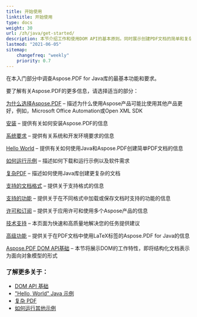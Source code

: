 ```yaml
---
title: 开始使用
linktitle: 开始使用
type: docs
weight: 30
url: /zh/java/get-started/
description: 本节介绍工作和使用DOM API的基本原则。同时展示创建PDF文档的简单和复杂示例
lastmod: "2021-06-05"
sitemap: 
    changefreq: "weekly"
    priority: 0.7
---
```


在本入门部分中调查Aspose.PDF for Java库的最基本功能和要求。

要了解有关Aspose.PDF的更多信息，请选择适当的部分：

[为什么选择Aspose.PDF](/pdf/zh/java/why-aspose-pdf/) – 描述为什么使用Aspose产品可能比使用其他产品更好，例如，Microsoft Office Automation或Open XML SDK

[安装](/pdf/zh/java/installation/) – 提供有关如何安装Aspose.PDF的信息

[系统要求](/pdf/zh/java/system-requirements/) – 提供有关系统和开发环境要求的信息

[Hello World](/pdf/zh/java/hello-world-example/) – 提供有关如何使用Java和Aspose.PDF创建简单PDF文档的信息

[如何运行示例](/pdf/zh/java/how-to-run-other-examples/) – 描述如何下载和运行示例以及软件需求

[复杂PDF](/pdf/zh/java/complex-pdf-example/) – 描述如何使用Java库创建更复杂的文档

[支持的文档格式](/pdf/zh/java/supported-file-formats/) – 提供关于支持格式的信息

[支持的功能](/pdf/zh/java/key-features/) – 提供关于在不同格式中加载或保存文档时支持的功能的信息

[许可和订阅](/pdf/zh/java/licensing/) – 提供关于应用许可和使用多个Aspose产品的信息

[技术支持](/pdf/zh/java/technical-support/) – 本页面为快速和高质量地解决您的任务提供建议

[高级功能](/pdf/zh/java/advanced-features/) – 提供关于在PDF文档中使用LaTeX标签的Aspose.PDF for Java的信息

[Aspose.PDF DOM API基础](/pdf/zh/java/basics-of-dom-api/) – 本节将展示DOM的工作特性，即将结构化文档表示为面向对象模型的形式

### 了解更多关于：

- [DOM API 基础](/pdf/zh/java/basics-of-dom-api/)
- ["Hello, World" Java 示例](/pdf/zh/java/hello-world-example/)
- [复杂 PDF](/pdf/zh/java/complex-pdf-example/)
- [如何运行其他示例](/pdf/zh/java/how-to-run-other-examples/)